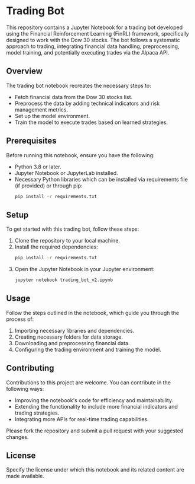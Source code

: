 
# Trading Bot

This repository contains a Jupyter Notebook for a trading bot developed using the Financial Reinforcement Learning (FinRL) framework, specifically designed to work with the Dow 30 stocks. The bot follows a systematic approach to trading, integrating financial data handling, preprocessing, model training, and potentially executing trades via the Alpaca API.

## Overview

The trading bot notebook recreates the necessary steps to:
- Fetch financial data from the Dow 30 stocks list.
- Preprocess the data by adding technical indicators and risk management metrics.
- Set up the model environment.
- Train the model to execute trades based on learned strategies.

## Prerequisites

Before running this notebook, ensure you have the following:
- Python 3.8 or later.
- Jupyter Notebook or JupyterLab installed.
- Necessary Python libraries which can be installed via requirements file (if provided) or through pip:
  ```bash
  pip install -r requirements.txt
  ```

## Setup

To get started with this trading bot, follow these steps:
1. Clone the repository to your local machine.
2. Install the required dependencies:
   ```bash
   pip install -r requirements.txt
   ```
3. Open the Jupyter Notebook in your Jupyter environment:
   ```bash
   jupyter notebook trading_bot_v2.ipynb
   ```

## Usage

Follow the steps outlined in the notebook, which guide you through the process of:
1. Importing necessary libraries and dependencies.
2. Creating necessary folders for data storage.
3. Downloading and preprocessing financial data.
4. Configuring the trading environment and training the model.

## Contributing

Contributions to this project are welcome. You can contribute in the following ways:
- Improving the notebook's code for efficiency and maintainability.
- Extending the functionality to include more financial indicators and trading strategies.
- Integrating more APIs for real-time trading capabilities.

Please fork the repository and submit a pull request with your suggested changes.

## License

Specify the license under which this notebook and its related content are made available.

